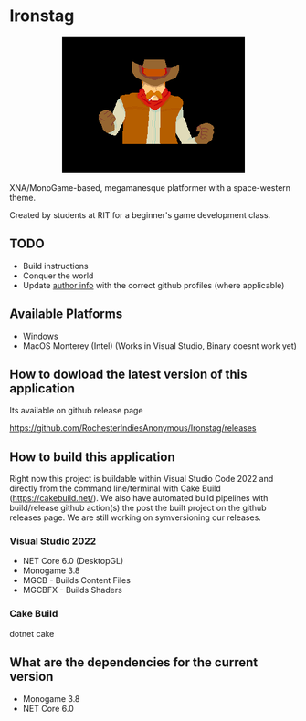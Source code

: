 Ironstag
========

<p align="center">
  <img src="https://raw.githubusercontent.com/RochesterIndiesAnonymous/Ironstag/master/WesternSpaceShared/Content/Textures/Cutscenes/Intro7.png" />
</p>

XNA/MonoGame-based, megamanesque platformer with a space-western theme.

Created by students at RIT for a beginner's game development class.

## TODO

- Build instructions
- Conquer the world
- Update [author info](https://help.github.com/articles/changing-author-info) with the correct github profiles (where applicable)

## Available Platforms
- Windows
- MacOS Monterey (Intel) (Works in Visual Studio, Binary doesnt work yet)

## How to dowload the latest version of this application

Its available on github release page

https://github.com/RochesterIndiesAnonymous/Ironstag/releases

## How to build this application

Right now this project is buildable within Visual Studio Code 2022 and directly from the command line/terminal with Cake Build (https://cakebuild.net/). We also have automated build pipelines with build/release github action(s) the post the built project on the github releases page. We are still working on symversioning our releases.

### Visual Studio 2022

- NET Core 6.0 (DesktopGL)
- Monogame 3.8
- MGCB - Builds Content Files
- MGCBFX - Builds Shaders

### Cake Build

dotnet cake

## What are the dependencies for the current version

- Monogame 3.8
- NET Core 6.0

